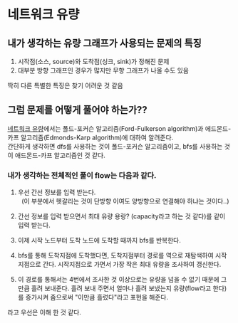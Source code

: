 # 네트워크 유량  

## 내가 생각하는 유량 그래프가 사용되는 문제의 특징  
1. 시작점(소스, source)와 도착점(싱크, sink)가 정해진 문제  
2. 대부분 방향 그래프인 경우가 많지만 무향 그래프가 나올 수도 있음  

딱히 다른 특별한 특징은 찾기 어려운 것 같음  

## 그럼 문제를 어떻게 풀어야 하는가??  

[네트워크 유량](https://m.blog.naver.com/kks227/220804885235)에서는 폴드-포커슨 알고리즘(Ford-Fulkerson algorithm)과 에드몬드-카프 알고리즘(Edmonds-Karp algorithm)에 대하여 알려준다.  
간단하게 생각하면 dfs를 사용하는 것이 폴드-포커슨 알고리즘이고, bfs를 사용하는 것이 애드몬드-카프 알고리즘인 것 같다.  

### 내가 생각하는 전체적인 풀이 flow는 다음과 같다.  
1. 우선 간선 정보를 입력 받는다.  
&nbsp; (이 부분에서 헷갈리는 것이 단방향 이여도 양방향으로 연결해야 하냐는 것이다..)  

2. 간선 정보를 입력 받으면서 최대 유량 용랑? (capacity라고 하는 것 같다)를 같이 입력 받는다.  

3. 이제 시작 노드부터 도착 노드에 도착할 때까지 bfs를 반복한다.  

4. bfs를 통해 도착지점에 도착했다면, 도착지점부터 경로를 역으로 재탐색하여 시작지점으로 간다. 시작지점으로 가면서 가장 작은 최대 유량을 조사하여 갱신한다.  

5. 이 경로를 통해서는 4번에서 조사한 것 이상으로는 유량을 넘을 수 없기 때문에 그 만큼 흘려 보내준다. 흘려 보내 주면서 얼마나 흘려 보냈는지 유량(flow라고 한다)를 증가시켜 줌으로써 "이만큼 흘렀다"라고 표현을 해준다.  

라고 우선은 이해 한 것 같다.  
